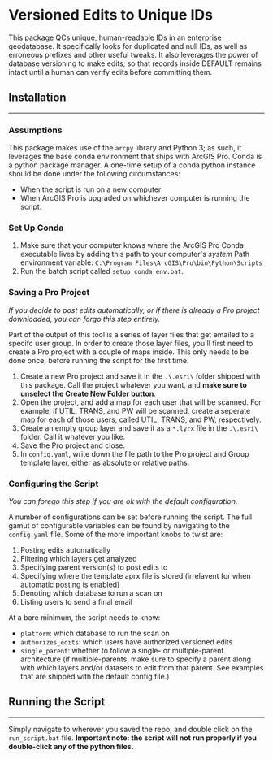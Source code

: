 # Versioned Edits to Unique IDs

This package QCs unique, human-readable IDs in an enterprise geodatabase. It specifically looks for duplicated and null IDs, as well as erroneous prefixes and other useful tweaks. It also leverages the power of database versioning to make edits, so that records inside DEFAULT remains intact until a human can verify edits before committing them.

## Installation
---

### Assumptions

This package makes use of the `arcpy` library and Python 3; as such, it leverages the base conda environment that ships with ArcGIS Pro. Conda is a python package manager. A one-time setup of a conda python instance should be done under the following circumstances:

- When the script is run on a new computer
- When ArcGIS Pro is upgraded on whichever computer is running the script.

### Set Up Conda

1. Make sure that your computer knows where the ArcGIS Pro Conda executable lives by adding this path to your computer's *system* Path environment variable: `C:\Program Files\ArcGIS\Pro\bin\Python\Scripts`
2. Run the batch script called `setup_conda_env.bat`.

### Saving a Pro Project

*If you decide to post edits automatically, or if there is already a Pro project downloaded, you can forgo this step entirely.*

Part of the output of this tool is a series of layer files that get emailed to a specifc user group. In order to create those layer files, you'll first need to create a Pro project with a couple of maps inside. This only needs to be done once, before running the script for the first time.

1. Create a new Pro project and save it in the `.\.esri\` folder shipped with this package. Call the project whatever you want, and **make sure to unselect the Create New Folder button**.
2. Open the project, and add a map for each user that will be scanned. For example, if UTIL, TRANS, and PW will be scanned, create a seperate map for each of those users, called UTIL, TRANS, and PW, respectively.
3. Create an empty group layer and save it as a `*.lyrx` file in the `.\.esri\` folder. Call it whatever you like.
4. Save the Pro project and close.
5. In `config.yaml`, write down the file path to the Pro project and Group template layer, either as absolute or relative paths.

### Configuring the Script

*You can forego this step if you are ok with the  default configuration.*

A number of configurations can be set before running the script. The full gamut of configurable variables can be found by navigating to the `config.yaml` file. Some of the more important knobs to twist are:

1. Posting edits automatically
2. Filtering which layers get analyzed
3. Specifying parent version(s) to post edits to
4. Specifying where the template aprx file is stored (irrelavent for when automatic posting is enabled)
5. Denoting which database to run a scan on
6. Listing users to send a final email

At a bare minimum, the script needs to know:

- `platform`: which database to run the scan on
- `authorizes_edits`: which users have authorized versioned edits
- `single_parent`: whether to follow a single- or multiple-parent architecture (if multiple-parents, make sure to specify a parent along with which layers and/or datasets to edit from that parent. See examples that are shipped with the default config file.)

## Running the Script
---

Simply navigate to wherever you saved the repo, and double click on the `run_script.bat` file. **Important note: the script will not run properly if you double-click any of the python files.**